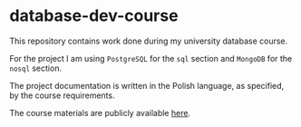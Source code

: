 # database-dev-course

This repository contains work done during my university database course.

For the project I am using `PostgreSQL` for the `sql` section and `MongoDB` for the `nosql` section.

The project documentation is written in the Polish language, as specified, by the course requirements.

The course materials are publicly available [here](https://dsc.pollub.pl/sql).
